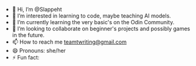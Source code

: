 - 👋 Hi, I’m @Slappeht
- 👀 I’m interested in learning to code, maybe teaching AI models.
- 🌱 I’m currently learning the very basic's on the Odin Community.
- 💞️ I’m looking to collaborate on beginner's projects and possibly games in the future.
- 📫 How to reach me teamtwriting@gmail.com
- 😄 Pronouns: she/her
- ⚡ Fun fact: 

<!---
Slappeht/Slappeht is a ✨ special ✨ repository because its `README.md` (this file) appears on your GitHub profile.
You can click the Preview link to take a look at your changes.
--->
